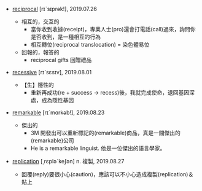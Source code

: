 - [reciprocal](https://tw.dictionary.search.yahoo.com/search?p=reciprocal) [rɪˋsɪprək!], 2019.07.26
  - 相互的，交互的
    - 當你收到收據(receipt)，專業人士(pro)還會打電話(call)過來，詢問你是否收到，是一種相互的行為
    - 相互轉位(reciprocal translocation) = 染色體易位
  - 回報的，報答的
    - reciprocal gifts 回贈禮品
    
- [recessive](https://tw.dictionary.search.yahoo.com/search?p=recessive) [rɪˋsɛsɪv], 2019.08.01
  - 【生】隱性的
    - 重新再成功(re + success -> recess)後，我就完成使命，退回基因深處，成為隱性基因
    
- [remarkable](https://tw.dictionary.search.yahoo.com/search?p=remarkable) [rɪˋmɑrkəb!], 2019.08.23
  - 傑出的
    - 3M 開發出可以重新標記的(remarkable)商品，真是一間傑出的(remarkable)公司
    - He is a remarkable linguist. 他是一位傑出的語言學家。

- [replication](https://tw.dictionary.search.yahoo.com/search?p=replication) [͵rɛpləˋkeʃən] n. 複製, 2019.08.27
  - 回覆(reply)要很小心(caution)，應該可以不小心造成複製(replication)＆貼上
